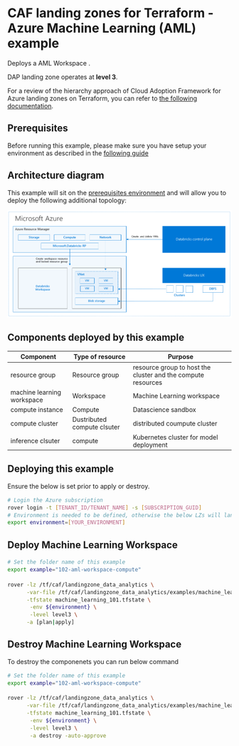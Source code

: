 # CAF landing zones for Terraform - Azure Machine Learning (AML) example

Deploys a AML Workspace \.

DAP landing zone operates at **level 3**.

For a review of the hierarchy approach of Cloud Adoption Framework for Azure landing zones on Terraform, you can refer to [the following documentation](../../../../documentation/code_architecture/hierarchy.md).

## Prerequisites

Before running this example, please make sure you have setup your environment as described in the [following guide](../../readme.md)

## Architecture diagram

This example will sit on the [prerequisites environment](../../readme.md) and will allow you to deploy the following additional topology:

![solutions](../../../_images/examples/101-databricks-architecture.png)

## Components deployed by this example

| Component                | Type of resource                 | Purpose                                                        |
|--------------------------|----------------------------------|----------------------------------------------------------------|
| resource group           | Resource group                   | resource group to host the cluster and the compute resources   |
| machine learning workspace| Workspace                        | Machine Learning workspace                                    |
| compute instance         | Compute                          | Datascience sandbox                                            |
| compute cluster          | Dustributed compute clsuter      | distributed coumpute cluster                                   |
| inference clsuter        | compute                          | Kubernetes cluster for model deployment                        |

## Deploying this example

Ensure the below is set prior to apply or destroy.

```bash
# Login the Azure subscription
rover login -t [TENANT_ID/TENANT_NAME] -s [SUBSCRIPTION_GUID]
# Environment is needed to be defined, otherwise the below LZs will land into sandpit which someone else is working on
export environment=[YOUR_ENVIRONMENT]
```

## Deploy Machine Learning Workspace

```bash
# Set the folder name of this example
export example="102-aml-workspace-compute"

rover -lz /tf/caf/landingzone_data_analytics \
      -var-file /tf/caf/landingzone_data_analytics/examples/machine_learning/${example}/configuration.tfvars \
      -tfstate machine_learning_101.tfstate \
	   -env ${environment} \
       -level level3 \
      -a [plan|apply]
```

## Destroy Machine Learning Workspace

To destroy the componenets you can run below command

```bash
# Set the folder name of this example
export example="102-aml-workspace-compute"

rover -lz /tf/caf/landingzone_data_analytics \
      -var-file /tf/caf/landingzone_data_analytics/examples/machine_learning/${example}/configuration.tfvars \
      -tfstate machine_learning_101.tfstate \
	   -env ${environment} \
       -level level3 \
       -a destroy -auto-approve
```
